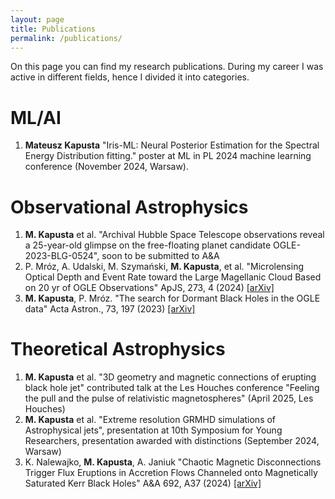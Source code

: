 ```yaml
---
layout: page
title: Publications
permalink: /publications/
---
```

On this page you can find my research publications. During my career I was active in different fields, hence I divided it into categories.


# ML/AI
1. **Mateusz Kapusta** "Iris-ML: Neural Posterior Estimation for the Spectral Energy Distribution fitting." poster at ML in PL 2024 machine learning conference (November 2024, Warsaw).

# Observational Astrophysics
1. **M. Kapusta** et al. "Archival Hubble Space Telescope observations reveal a 25-year-old glimpse on the free-floating planet candidate OGLE-2023-BLG-0524", soon to be submitted to A&A
2. P. Mróz, A. Udalski, M. Szymański, **M. Kapusta**, et al. "Microlensing Optical Depth and Event Rate toward the Large Magellanic Cloud Based on 20 yr of OGLE Observations"
      ApJS, 273, 4 (2024) [[arXiv]](https://arxiv.org/abs/2403.02398)
3.  **M. Kapusta**, P. Mróz. "The search for Dormant Black Holes in the OGLE data" Acta Astron., 73, 197 (2023) [[arXiv]](https://arxiv.org/abs/2401.11293)

# Theoretical Astrophysics 
1. **M. Kapusta** et al. "3D geometry and magnetic connections of erupting black hole jet" contributed talk at the Les Houches conference "Feeling the pull and the pulse of relativistic magnetospheres" (April 2025, Les Houches)
2. **M. Kapusta** et al. "Extreme resolution GRMHD simulations of Astrophysical jets", presentation at 10th Symposium for Young Researchers,
presentation awarded with distinctions (September 2024, Warsaw)
3. K. Nalewajko, **M. Kapusta**, A. Janiuk "Chaotic Magnetic Disconnections Trigger Flux Eruptions in Accretion Flows Channeled onto Magnetically Saturated Kerr Black Holes" A&A 692, A37 (2024) [[arXiv]](https://arxiv.org/abs/22410.08280)